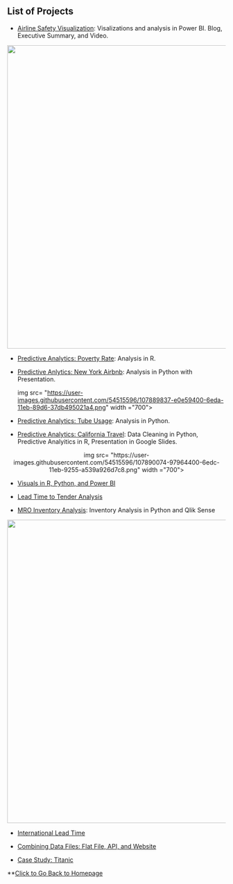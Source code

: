 ## List of Projects
- [Airline Safety Visualization](https://nestingen.github.io/Airline-Safety-Visualization-Project/): Visalizations and analysis in Power BI. Blog, Executive Summary, and Video. 
<p align="center"> 
  <img src= "https://user-images.githubusercontent.com/54515596/107889595-6700db00-6ed9-11eb-890f-9b394bf26119.png" width ="700">
</p>

- [Predictive Analytics: Poverty Rate](https://nestingen.github.io/Predictive-Analytics-Poverty-Rate/): Analysis in R.

- [Predictive Anlytics: New York Airbnb](https://nestingen.github.io/Predictive-Analytics-New-York-Airbnb/): Analysis in Python with Presentation. 

  img src= "https://user-images.githubusercontent.com/54515596/107889837-e0e59400-6eda-11eb-89d6-37db495021a4.png" width ="700">


- [Predictive Analytics: Tube Usage](https://nestingen.github.io/Predictive-Analytics-Tube-Usage/): Analysis in Python. 

- [Predictive Analytics: California Travel](https://nestingen.github.io/Predictive-Analytics-California-Travel/): Data Cleaning in Python, Predictive Analyitics in R, Presentation in Google Slides. 
<p align="center"> 
  img src= "https://user-images.githubusercontent.com/54515596/107890074-97964400-6edc-11eb-9255-a539a926d7c8.png" width ="700">
</p>

- [Visuals in R, Python, and Power BI](https://nestingen.github.io/Visuals-in-R-Python-and-PowerBI/)

- [Lead Time to Tender Analysis](https://nestingen.github.io/DSC-680-Lead-Time-to-Tender/)

- [MRO Inventory Analysis](https://nestingen.github.io/MRO-Inventory/): Inventory Analysis in Python and Qlik Sense
<p align="center"> 
  <img src="https://user-images.githubusercontent.com/54515596/106980925-b2bbc380-6726-11eb-90e7-b3229ef540e8.png" width="700">
</p>

- [International Lead Time](https://nestingen.github.io/International-Lead-Time/)

- [Combining Data Files: Flat File, API, and Website](https://nestingen.github.io/Combining-Data-Flat-File-API-and-Website/)

- [Case Study: Titanic](https://nestingen.github.io/Case-Study-Titanic/) 

**[Click to Go Back to Homepage](https://nestingen.github.io/)
